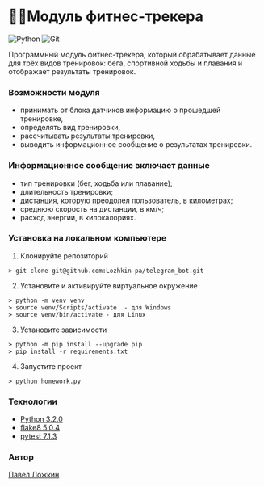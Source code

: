 # 🏃‍♂️Модуль фитнес-трекера
![Python](https://img.shields.io/badge/python-3670A0?style=for-the-badge&logo=python&logoColor=ffdd54) ![Git](https://img.shields.io/badge/git-%23F05033.svg?style=for-the-badge&logo=git&logoColor=white)

Программный модуль фитнес-трекера, который обрабатывает данные для трёх видов тренировок: бега, спортивной ходьбы и плавания и отображает результаты тренировок.

### __Возможности модуля__
- принимать от блока датчиков информацию о прошедшей тренировке,
- определять вид тренировки,
- рассчитывать результаты тренировки,
- выводить информационное сообщение о результатах тренировки.
  
### __Информационное сообщение включает данные__
- тип тренировки (бег, ходьба или плавание);
- длительность тренировки;
- дистанция, которую преодолел пользователь, в километрах;
- среднюю скорость на дистанции, в км/ч;
- расход энергии, в килокалориях.


### __Установка на локальном компьютере__
1. Клонируйте репозиторий
```
> git clone git@github.com:Lozhkin-pa/telegram_bot.git
```
2. Установите и активируйте виртуальное окружение
```
> python -m venv venv
> source venv/Scripts/activate  - для Windows
> source venv/bin/activate - для Linux
```
3. Установите зависимости
```
> python -m pip install --upgrade pip
> pip install -r requirements.txt
```
4. Запустите проект
```
> python homework.py
```

### __Технологии__
* [Python 3.2.0](https://www.python.org/doc/)
* [flake8 5.0.4](https://flake8.pycqa.org/en/latest/)
* [pytest 7.1.3](https://docs.pytest.org/en/7.4.x/)

### __Автор__
[Павел Ложкин](https://github.com/Lozhkin-pa)
